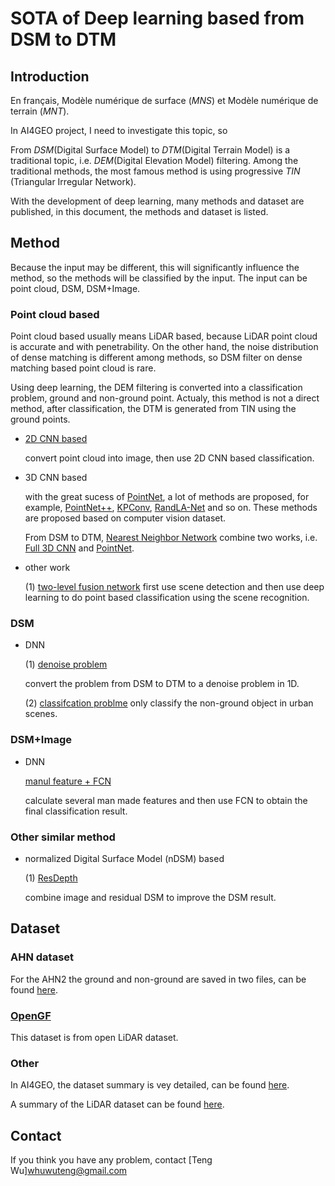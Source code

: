# SOTA of Deep learning based from DSM to DTM

## Introduction

En français,  Modèle numérique de surface (*MNS*) et Modèle numérique de terrain (*MNT*).

In AI4GEO project, I need to investigate this topic, so 

From *DSM*(Digital Surface Model) to *DTM*(Digital Terrain Model) is a  traditional topic, i.e. *DEM*(Digital Elevation Model) filtering. Among the traditional methods, the most famous method is using  progressive *TIN* (Triangular Irregular Network).

With the development of deep learning,  many methods and dataset are published, in this document, the methods and dataset is listed.

## Method

Because the input may be different, this will significantly influence the method, so the methods will be classified by the input. The input can be point cloud, DSM, DSM+Image.

### Point cloud based

Point cloud based usually  means LiDAR based, because LiDAR point cloud is accurate and with penetrability. On the other hand,  the noise distribution of dense matching is different among methods, so DSM filter on dense matching based point cloud is rare. 

Using deep learning, the DEM filtering  is converted into a classification problem, ground and non-ground point. Actualy, this method is not a direct method, after classification, the DTM is generated from TIN using the ground points.

- [2D CNN based](https://www.mdpi.com/2072-4292/8/9/730)

  convert point cloud into image, then use 2D CNN based classification.

- 3D CNN based

  with the great sucess of [PointNet](https://openaccess.thecvf.com/content_cvpr_2017/papers/Qi_PointNet_Deep_Learning_CVPR_2017_paper.pdf), a lot of methods are proposed, for example, [PointNet++](https://arxiv.org/abs/1706.02413), [KPConv](https://openaccess.thecvf.com/content_ICCV_2019/papers/Thomas_KPConv_Flexible_and_Deformable_Convolution_for_Point_Clouds_ICCV_2019_paper.pdf), [RandLA-Net](https://openaccess.thecvf.com/content_CVPR_2020/papers/Hu_RandLA-Net_Efficient_Semantic_Segmentation_of_Large-Scale_Point_Clouds_CVPR_2020_paper.pdf) and so on. These methods are proposed based on computer vision dataset.

  From DSM to DTM, [Nearest Neighbor Network](https://arxiv.org/abs/2005.10745) combine two works, i.e. [Full 3D CNN](https://www.sciencedirect.com/science/article/pii/S0924271618300832) and  [PointNet](https://openaccess.thecvf.com/content_cvpr_2017/papers/Qi_PointNet_Deep_Learning_CVPR_2017_paper.pdf).

- other work

  (1) [two-level fusion network](https://www.sciencedirect.com/science/article/abs/pii/S0924271618300765?via%3Dihub)
  first use scene detection and then use deep learning to do point based classification using the scene recognition.

### DSM 

- DNN
  
  (1) [denoise problem](https://ieeexplore.ieee.org/document/8013741)
  
  convert the problem from DSM to DTM to a denoise problem in 1D.
  
  (2) [classifcation problme](https://www.isprs-ann-photogramm-remote-sens-spatial-inf-sci.net/II-3-W4/103/2015/)
  only classify the non-ground object in urban scenes.

### DSM+Image

- DNN

  [manul feature + FCN](https://www.sciencedirect.com/science/article/pii/S0924271618301643?casa_token=f0AKBx7DPNAAAAAA:-HQmTDB81ABV8pN81k4DHwfqVebwVPNyzVPi9RLiIpWaCmtyCoJfgeFXTMrsum1PrsSa_VuwdQ)

  calculate several man made features and then use FCN to obtain the final classification result.

### Other similar method

- normalized Digital Surface Model (nDSM) based 

  (1) [ResDepth](https://openaccess.thecvf.com/content_CVPRW_2020/papers/w11/Stucker_ResDepth_Learned_Residual_Stereo_Reconstruction_CVPRW_2020_paper.pdf)

  combine image and residual  DSM to improve the DSM result.

## Dataset

### AHN dataset

For the AHN2 the ground and non-ground are saved in two files, can be found [here](https://esrinl-content.maps.arcgis.com/apps/Embed/index.html?appid=a0fac0a69f5343a3bbd15f5605dee4cc).

### [OpenGF](https://github.com/Nathan-UW/OpenGF)

This dataset is from open LiDAR dataset. 

### Other 

In AI4GEO, the dataset summary is vey detailed, can be found [here](https://confluence.cnes.fr/pages/viewpage.action?pageId=53008454).

A summary of the LiDAR dataset can be found [here](https://arheologijaslovenija.blogspot.com/p/blog-page_81.html).

## Contact

If you think you have any problem, contact [Teng Wu]<whuwuteng@gmail.com>

